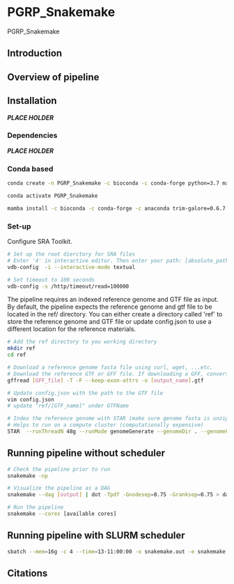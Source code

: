 # PGRP_Snakemake
PGRP_Snakemake

## Introduction

## Overview of pipeline





## Installation
***PLACE HOLDER***

### Dependencies
***PLACE HOLDER***

### Conda based

```bash
conda create -n PGRP_Snakemake -c bioconda -c conda-forge python=3.7 mamba

conda activate PGRP_Snakemake

mamba install -c bioconda -c conda-forge -c anaconda trim-galore=0.6.7 sra-tools=2.11.0 STAR htseq=1.99.2 subread=2.0.1 multiqc=1.11 snakemake=6.15.0 parallel-fastq-dump=0.6.7 bioconductor-tximport samtools=1.14 r-ggplot2 trinity=2.13.2 hisat2 bioconductor-qvalue sambamba graphviz gffread tpmcalculator lxml

```
### Set-up

Configure SRA Toolkit.

```bash
# Set up the root dierctory for SRA files
# Enter '4' in interactive editor. Then enter your path: [absolute_path]/PGRP_Snakemake/output
vdb-config  -i --interactive-mode textual

# Set timeout to 100 seconds
vdb-config -s /http/timeout/read=100000
```
The pipeline requires an indexed reference genome and GTF file as input. By default, the pipeline expects the reference genome and gtf file to be located in the ref/ directory. You can either create a directory called 'ref' to store the reference genome and GTF file or update config.json to use a different location for the reference materials.

```bash
# Add the ref directory to you working directory
mkdir ref
cd ref

# Download a reference genome fasta file using curl, wget, ...etc.
# Download the reference GTF or GFF file. If downloading a GFF, convert it to GTF using the following (make sure gff is unzipped)
gffread [GFF_file] -T -F --keep-exon-attrs -o [output_name].gtf

# Update config.json with the path to the GTF file
vim config.json
# update "ref/[GTF_name]" under GTFName

# Index the reference genome with STAR (make sure genome fasta is unzipped)
# Helps to run on a compute cluster (computationally expensive)
STAR  --runThreadN 48g --runMode genomeGenerate --genomeDir . --genomeFastaFiles [genome.fa] --sjdbGTFfile [reference.gtf] --sjdbOverhang 99   --genomeSAindexNbases 12
```

## Running pipeline without scheduler
```bash
# Check the pipeline prior to run
snakemake -np

# Visualize the pipeline as a DAG
snakemake --dag [output] | dot -Tpdf -Gnodesep=0.75 -Granksep=0.75 > dag.pdf

# Run the pipeline 
snakemake --cores [available cores]
```

## Running pipeline with SLURM scheduler

```bash
sbatch --mem=16g -c 4 --time=13-11:00:00 -o snakemake.out -e snakemake.err --wrap="./run.sh"
```

## Citations

